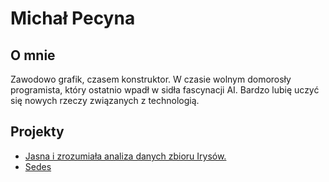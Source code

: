 
# Michał Pecyna

## O mnie

Zawodowo grafik, czasem konstruktor. W czasie wolnym domorosły programista, który ostatnio wpadł w sidła fascynacji AI. Bardzo lubię uczyć się nowych rzeczy związanych z technologią.

## Projekty

- [Jasna i zrozumiała analiza danych zbioru Irysów.](/od-zera-do-ai-portfolio/projects/iris/eda_by_michal_pecyna/)
- [Sedes](/od-zera-do-ai-portfolio/projects/survey_overview_app/sedes/)
